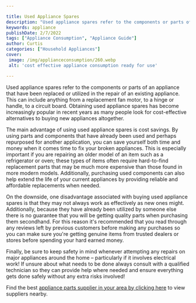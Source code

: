 ```yaml
---

title: Used Appliance Spares
description: "Used appliance spares refer to the components or parts of an appliance that have been replaced or utilized in the repair of an exi...check it out to learn"
keywords: appliance
publishDate: 2/7/2022
tags: ["Appliance Consumption", "Appliance Guide"]
author: Curtis
categories: ["Household Appliances"]
cover: 
 image: /img/applianceconsumption/260.webp
 alt: 'cost effective appliance consumption ready for use'

---
```


Used appliance spares refer to the components or parts of an appliance that have been replaced or utilized in the repair of an existing appliance. This can include anything from a replacement fan motor, to a hinge or handle, to a circuit board. Obtaining used appliance spares has become increasingly popular in recent years as many people look for cost-effective alternatives to buying new appliances altogether.

The main advantage of using used appliance spares is cost savings. By using parts and components that have already been used and perhaps repurposed for another application, you can save yourself both time and money when it comes time to fix your broken appliances. This is especially important if you are repairing an older model of an item such as a refrigerator or oven; these types of items often require hard-to-find replacement parts that may be much more expensive than those found in more modern models. Additionally, purchasing used components can also help extend the life of your current appliances by providing reliable and affordable replacements when needed. 

On the downside, one disadvantage associated with buying used appliance spares is that they may not always work as effectively as new ones might. Additionally, because they have already been utilized by someone else there is no guarantee that you will be getting quality parts when purchasing them secondhand. For this reason it's recommended that you read through any reviews left by previous customers before making any purchases so you can make sure you're getting genuine items from trusted dealers or stores before spending your hard earned money. 

Finally, be sure to keep safety in mind whenever attempting any repairs on major appliances around the home – particularly if it involves electrical work! If unsure about what needs to be done always consult with a qualified technician so they can provide help where needed and ensure everything gets done safely without any extra risks involved!

Find the best <a href="/pages/appliance-parts-suppliers/">appliance parts supplier in your area by clicking here</a> to view suppliers nearby.
